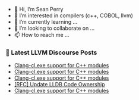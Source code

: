 - 👋 Hi, I’m Sean Perry
- 👀 I’m interested in compilers (c++, COBOL, llvm)
- 🌱 I’m currently learning ...
- 💞️ I’m looking to collaborate on ...
- 📫 How to reach me ...

<!---
s66perry/s66perry is a ✨ special ✨ repository because its `README.md` (this file) appears on your GitHub profile.
You can click the Preview link to take a look at your changes.
--->
### 📕 Latest LLVM Discourse Posts

<!-- DISCOURSE-LLVM:START -->
- [Clang-cl.exe support for C++ modules](https://discourse.llvm.org/t/clang-cl-exe-support-for-c-modules/72257#post_7)
- [Clang-cl.exe support for C++ modules](https://discourse.llvm.org/t/clang-cl-exe-support-for-c-modules/72257#post_6)
- [Clang-cl.exe support for C++ modules](https://discourse.llvm.org/t/clang-cl-exe-support-for-c-modules/72257#post_5)
- [[RFC] Update LLDB Code Ownership](https://discourse.llvm.org/t/rfc-update-lldb-code-ownership/72253#post_10)
- [Clang-cl.exe support for C++ modules](https://discourse.llvm.org/t/clang-cl-exe-support-for-c-modules/72257#post_4)
<!-- DISCOURSE-LLVM:END -->
